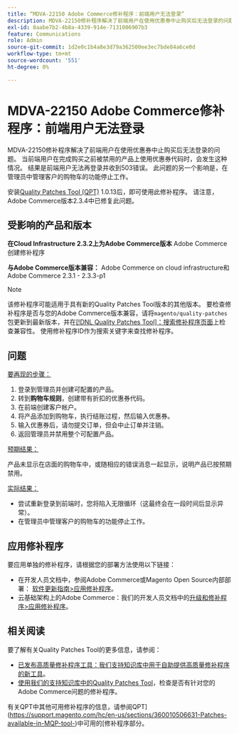 ```yaml
---
title: “MDVA-22150 Adobe Commerce修补程序：前端用户无法登录”
description: MDVA-22150修补程序解决了前端用户在使用优惠券中止购买后无法登录的问题。 当前端用户在完成购买之前被禁用的产品上使用优惠券代码时，会发生这种情况。 结果是前端用户无法再登录并收到503错误。 此问题的另一个影响是，在管理员中管理客户的购物车的功能停止工作。
exl-id: 8aabe7b2-4b8a-4339-914e-7131006907b3
feature: Communications
role: Admin
source-git-commit: 1d2e0c1b4a8e3d79a362500ee3ec7bde84a6ce0d
workflow-type: tm+mt
source-wordcount: '551'
ht-degree: 0%

---
```


# MDVA-22150 Adobe Commerce修补程序：前端用户无法登录

MDVA-22150修补程序解决了前端用户在使用优惠券中止购买后无法登录的问题。 当前端用户在完成购买之前被禁用的产品上使用优惠券代码时，会发生这种情况。 结果是前端用户无法再登录并收到503错误。 此问题的另一个影响是，在管理员中管理客户的购物车的功能停止工作。

安装[Quality Patches Tool (QPT)](https://devdocs.magento.com/guides/v2.4/comp-mgr/patching.html#mqp) 1.0.13后，即可使用此修补程序。 请注意，Adobe Commerce版本2.3.4中已修复此问题。

## 受影响的产品和版本

**在Cloud Infrastructure 2.3.2上为Adobe Commerce版本** Adobe Commerce创建修补程序

**与Adobe Commerce版本兼容：** Adobe Commerce on cloud infrastructure和Adobe Commerce 2.3.1 - 2.3.3-p1

>[!NOTE]
>
>该修补程序可能适用于具有新的Quality Patches Tool版本的其他版本。 要检查修补程序是否与您的Adobe Commerce版本兼容，请将`magento/quality-patches`包更新到最新版本，并在[[!DNL Quality Patches Tool]：搜索修补程序页面](https://devdocs.magento.com/quality-patches/tool.html#patch-grid)上检查兼容性。 使用修补程序ID作为搜索关键字来查找修补程序。

## 问题

<u>要再现的步骤：</u>

1. 登录到管理员并创建可配置的产品。
1. 转到&#x200B;**购物车规则**，创建带有折扣的优惠券代码。
1. 在前端创建客户帐户。
1. 将产品添加到购物车，执行结账过程，然后输入优惠券。
1. 输入优惠券后，请勿提交订单，但会中止订单并注销。
1. 返回管理员并禁用整个可配置产品。

<u>预期结果：</u>

产品未显示在店面的购物车中，或随相应的错误消息一起显示，说明产品已按预期禁用。

<u>实际结果：</u>

* 尝试重新登录到前端时，您将陷入无限循环（这最终会在一段时间后显示异常）。
* 在管理员中管理客户的购物车的功能停止工作。

## 应用修补程序

要应用单独的修补程序，请根据您的部署方法使用以下链接：

* 在开发人员文档中，参阅Adobe Commerce或Magento Open Source内部部署： [软件更新指南>应用修补程序](https://devdocs.magento.com/guides/v2.4/comp-mgr/patching/mqp.html)。
* 云基础架构上的Adobe Commerce：我们的开发人员文档中的[升级和修补程序>应用修补程序](https://devdocs.magento.com/cloud/project/project-patch.html)。

## 相关阅读

要了解有关Quality Patches Tool的更多信息，请参阅：

* [已发布高质量修补程序工具：我们支持知识库中用于自助提供高质量修补程序的新工具](/help/announcements/adobe-commerce-announcements/magento-quality-patches-released-new-tool-to-self-serve-quality-patches.md)。
* [使用我们的支持知识库中的Quality Patches Tool](/help/support-tools/patches-available-in-qpt-tool/check-patch-for-magento-issue-with-magento-quality-patches.md)，检查是否有针对您的Adobe Commerce问题的修补程序。

有关QPT中其他可用修补程序的信息，请参阅QPT](https://support.magento.com/hc/en-us/sections/360010506631-Patches-available-in-MQP-tool-)中可用的[修补程序部分。
